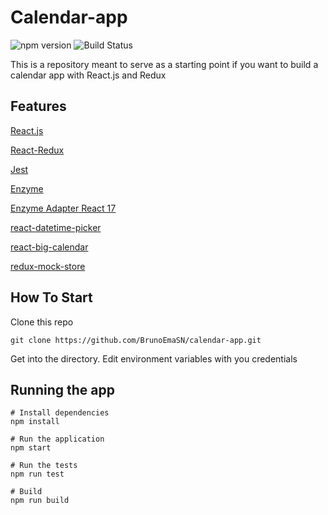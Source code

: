 # Calendar-app

![npm version](https://img.shields.io/npm/v/express-validator.svg)
![Build Status](https://img.shields.io/travis/express-validator/express-validator.svg)

This is a repository meant to serve as a starting point if you want to build a calendar app with React.js and Redux

## Features

[React.js](https://es.reactjs.org/tutorial/tutorial.html)

[React-Redux](https://react-redux.js.org/introduction/getting-started)

[Jest](https://jestjs.io/docs/getting-started)

[Enzyme](https://www.npmjs.com/package/enzyme)

[Enzyme Adapter React 17](https://github.com/wojtekmaj/enzyme-adapter-react-17)

[react-datetime-picker](https://www.npmjs.com/package/react-datetime-picker)

[react-big-calendar](https://www.npmjs.com/package/react-big-calendar)

[redux-mock-store](https://www.npmjs.com/package/redux-mock-store)

## How To Start

Clone this repo
``` shell
git clone https://github.com/BrunoEmaSN/calendar-app.git
```

Get into the directory. Edit  environment variables with you credentials

## Running the app

```shell
# Install dependencies
npm install

# Run the application
npm start

# Run the tests
npm run test

# Build
npm run build
```